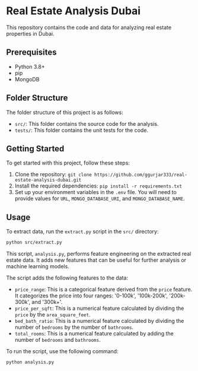 # Real Estate Analysis Dubai

This repository contains the code and data for analyzing real estate properties in Dubai.

## Prerequisites

- Python 3.8+
- pip
- MongoDB

## Folder Structure

The folder structure of this project is as follows:

- `src/`: This folder contains the source code for the analysis.
- `tests/`: This folder contains the unit tests for the code.

## Getting Started

To get started with this project, follow these steps:

1. Clone the repository: `git clone https://github.com/ggurjar333/real-estate-analysis-dubai.git`
2. Install the required dependencies: `pip install -r requirements.txt`
3. Set up your environment variables in the `.env` file. You will need to provide values for `URL`, `MONGO_DATABASE_URI`, and `MONGO_DATABASE_NAME`.

## Usage

To extract data, run the `extract.py` script in the `src/` directory:

```sh
python src/extract.py
``````

This script, `analysis.py`, performs feature engineering on the extracted real estate data. It adds new features that can be useful for further analysis or machine learning models.

The script adds the following features to the data:

- `price_range`: This is a categorical feature derived from the `price` feature. It categorizes the price into four ranges: '0-100k', '100k-200k', '200k-300k', and '300k+'.
- `price_per_sqft`: This is a numerical feature calculated by dividing the `price` by the `area_square_feet`.
- `bed_bath_ratio`: This is a numerical feature calculated by dividing the number of `bedrooms` by the number of `bathrooms`.
- `total_rooms`: This is a numerical feature calculated by adding the number of `bedrooms` and `bathrooms`.

To run the script, use the following command:

```sh
python analysis.py